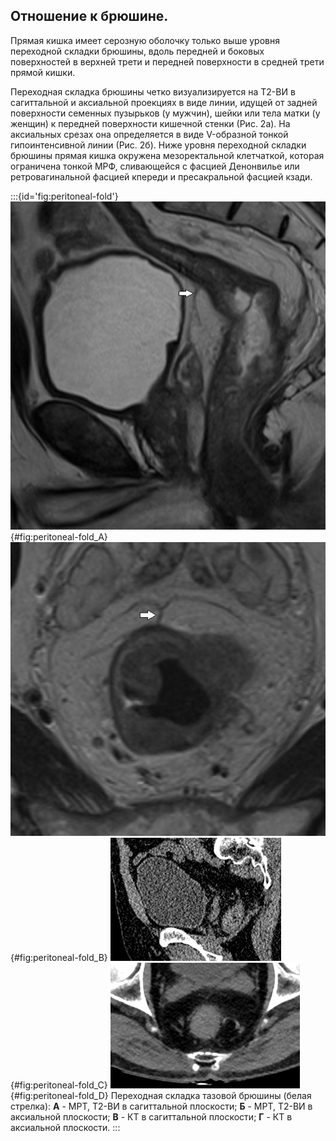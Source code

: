 ## Отношение к брюшине.

Прямая кишка имеет серозную оболочку только выше уровня переходной складки брюшины, вдоль передней и боковых поверхностей в верхней трети и передней поверхности в средней трети прямой кишки.

Переходная складка брюшины четко визуализируется на Т2-ВИ в сагиттальной и аксиальной проекциях в виде линии, идущей от задней поверхности семенных пузырьков (у мужчин), шейки или тела матки (у женщин) к передней поверхности кишечной стенки (Рис. 2а). На аксиальных срезах она определяется в виде V-образной тонкой гипоинтенсивной линии (Рис. 2б).
Ниже уровня переходной складки брюшины прямая кишка окружена мезоректальной клетчаткой, которая ограничена тонкой МРФ, сливающейся с фасцией Денонвилье или ретровагинальной фасцией кпереди и пресакральной фасцией кзади.

:::{id='fig:peritoneal-fold'}
![МРТ, Т2-ВИ в сагиттальной плоскости](./img/anatomy/fig2/image51.jpg){#fig:peritoneal-fold_A}
![МРТ, Т2-ВИ в аксиальной плоскости](./img/anatomy/fig2/image37.jpg){#fig:peritoneal-fold_B}
![КТ в сагиттальной плоскости](./img/anatomy/fig2/image59.png){#fig:peritoneal-fold_C}
![КТ в аксиальной плоскости](./img/anatomy/fig2/image42.png){#fig:peritoneal-fold_D}
Переходная складка тазовой брюшины (белая стрелка): **А** - МРТ, Т2-ВИ в сагиттальной плоскости; **Б** - МРТ, Т2-ВИ в аксиальной плоскости; **В** - КТ в сагиттальной плоскости; **Г** - КТ в аксиальной плоскости.
:::

